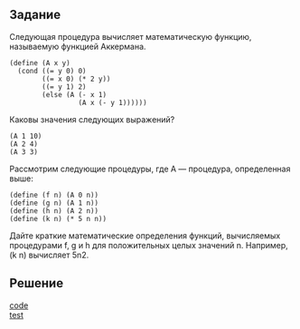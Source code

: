 ## Задание
Следующая процедура вычисляет математическую функцию, называемую функцией Аккермана.
```
(define (A x y)
  (cond ((= y 0) 0)
        ((= x 0) (* 2 y))
        ((= y 1) 2)
        (else (A (- x 1)
                 (A x (- y 1))))))
```
Каковы значения следующих выражений?

```
(A 1 10)
(A 2 4)
(A 3 3)
```
Рассмотрим следующие процедуры, где A — процедура, определенная выше:

```
(define (f n) (A 0 n))
(define (g n) (A 1 n))
(define (h n) (A 2 n))
(define (k n) (* 5 n n))
```
Дайте краткие математические определения функций, вычисляемых процедурами f, g и h для
положительных целых значений n. Например, (k n) вычисляет 5n2.

## Решение
[code](../../src/chapter01/solution1_10.rkt)  
[test](../../test/chapter01/test1_10.rkt)
